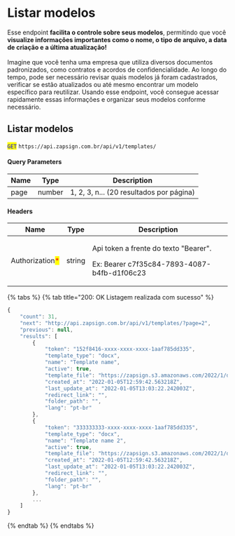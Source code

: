 # Listar modelos

Esse endpoint **facilita o controle sobre seus modelos**, permitindo que você **visualize informações importantes como o nome, o tipo de arquivo, a data de criação e a última atualização!**\
\
Imagine que você tenha uma empresa que utiliza diversos documentos padronizados, como contratos e acordos de confidencialidade. Ao longo do tempo, pode ser necessário revisar quais modelos já foram cadastrados, verificar se estão atualizados ou até mesmo encontrar um modelo específico para reutilizar. Usando esse endpoint, você consegue acessar rapidamente essas informações e organizar seus modelos conforme necessário.

## Listar modelos

<mark style="color:blue;">`GET`</mark> `https://api.zapsign.com.br/api/v1/templates/`

#### Query Parameters

| Name | Type   | Description                              |
| ---- | ------ | ---------------------------------------- |
| page | number | 1, 2, 3, n... (20 resultados por página) |

#### Headers

| Name                                            | Type   | Description                                                                                     |
| ----------------------------------------------- | ------ | ----------------------------------------------------------------------------------------------- |
| Authorization<mark style="color:red;">\*</mark> | string | <p>Api token a frente do texto "Bearer". </p><p>Ex: Bearer c7f35c84-7893-4087-b4fb-d1f06c23</p> |

{% tabs %}
{% tab title="200: OK Listagem realizada com sucesso" %}
```javascript
{
	"count": 31,
	"next": "http://api.zapsign.com.br/api/v1/templates/?page=2",
	"previous": null,
	"results": [
		{
			"token": "152f8416-xxxx-xxxx-xxxx-1aaf785dd335",
			"template_type": "docx",
			"name": "Template name",
			"active": true,
			"template_file": "https://zapsign.s3.amazonaws.com/2022/1/docs/xxxxx-d66b-495f-9b51-xxxx.docx",
			"created_at": "2022-01-05T12:59:42.563218Z",
			"last_update_at": "2022-01-05T13:03:22.242003Z",
			"redirect_link": "",
			"folder_path": "",
			"lang": "pt-br"
		},
		{
			"token": "333333333-xxxx-xxxx-xxxx-1aaf785dd335",
			"template_type": "docx",
			"name": "Template name 2",
			"active": true,
			"template_file": "https://zapsign.s3.amazonaws.com/2022/1/docs/xxxxx-d66b-495f-9b51-xxxx.docx",
			"created_at": "2022-01-05T12:59:42.563218Z",
			"last_update_at": "2022-01-05T13:03:22.242003Z",
			"redirect_link": "",
			"folder_path": "",
			"lang": "pt-br"
		},
		...
	]
}
```
{% endtab %}
{% endtabs %}
